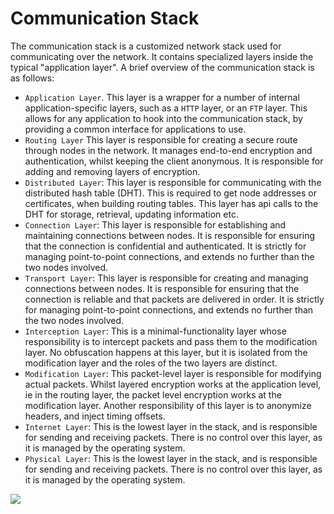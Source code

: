 # Communication Stack

The communication stack is a customized network stack used for communicating over the network. It contains specialized
layers inside the typical "application layer". A brief overview of the communication stack is as follows:
- `Application Layer`. This layer is a wrapper for a number of internal application-specific layers, such as a `HTTP`
  layer, or an `FTP` layer. This allows for any application to hook into the communication stack, by providing a common
  interface for applications to use.
- `Routing Layer` This layer is responsible for creating a secure route through nodes in the network. It manages
  end-to-end encryption and authentication, whilst keeping the client anonymous. It is responsible for adding and
  removing layers of encryption.
- `Distributed Layer`: This layer is responsible for communicating with the distributed hash table (DHT). This is
  required to get node addresses or certificates, when building routing tables. This layer has api calls to the DHT for
  storage, retrieval, updating information etc.
- `Connection Layer`: This layer is responsible for establishing and maintaining connections between nodes. It is
  responsible for ensuring that the connection is confidential and authenticated. It is strictly for managing
  point-to-point connections, and extends no further than the two nodes involved.
- `Transport Layer`: This layer is responsible for creating and managing connections between nodes. It is responsible
  for ensuring that the connection is reliable and that packets are delivered in order. It is strictly for managing
  point-to-point connections, and extends no further than the two nodes involved.
- `Interception Layer`: This is a minimal-functionality layer whose responsibility is to intercept packets and pass them
  to the modification layer. No obfuscation happens at this layer, but it is isolated from the modification layer and
  the roles of the two layers are distinct.
- `Modification Layer`: This packet-level layer is responsible for modifying actual packets. Whilst layered encryption
  works at the application level, ie in the routing layer, the packet level encryption works at the modification layer.
  Another responsibility of this layer is to anonymize headers, and inject timing offsets.
- `Internet Layer`: This is the lowest layer in the stack, and is responsible for sending and receiving packets. There
  is no control over this layer, as it is managed by the operating system.
- `Physical Layer`: This is the lowest layer in the stack, and is responsible for sending and receiving packets. There
  is no control over this layer, as it is managed by the operating system.

![](CommunicationStack.svg)